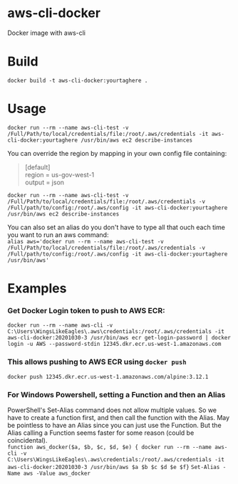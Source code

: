 # aws-cli-docker
Docker image with aws-cli  

# Build
    docker build -t aws-cli-docker:yourtaghere .  


# Usage
    docker run --rm --name aws-cli-test -v /Full/Path/to/local/credentials/file:/root/.aws/credentials -it aws-cli-docker:yourtaghere /usr/bin/aws ec2 describe-instances  

You can override the region by mapping in your own config file containing:  

>    [default]  
>    region = us-gov-west-1  
>    output = json  

    docker run --rm --name aws-cli-test -v /Full/Path/to/local/credentials/file:/root/.aws/credentials -v /Full/path/to/config:/root/.aws/config -it aws-cli-docker:yourtaghere /usr/bin/aws ec2 describe-instances  

You can also set an alias do you don't have to type all that ouch each time you want to run an aws command:  
    `alias aws='docker run --rm --name aws-cli-test -v /Full/Path/to/local/credentials/file:/root/.aws/credentials -v /Full/path/to/config:/root/.aws/config -it aws-cli-docker:yourtaghere /usr/bin/aws'`
    
# Examples
### Get Docker Login token to push to AWS ECR:
`docker run --rm --name aws-cli -v C:\Users\WingsLikeEagles\.aws\credentials:/root/.aws/credentials -it aws-cli-docker:20201030-3 /usr/bin/aws ecr get-login-password | docker login -u AWS --password-stdin 12345.dkr.ecr.us-west-1.amazonaws.com`
### This allows pushing to AWS ECR using `docker push`
`docker push 12345.dkr.ecr.us-west-1.amazonaws.com/alpine:3.12.1`

### For Windows Powershell, setting a Function and then an Alias
PowerShell's Set-Alias command does not allow multiple values.  So we have to create a function first, and then call the function with the Alias.  May be pointless to have an Alias since you can just use the Function. But the Alias calling a Function seems faster for some reason (could be coincidental).  
`function aws_docker($a, $b, $c, $d, $e) { docker run --rm --name aws-cli -v C:\Users\WingsLikeEagles\.aws\credentials:/root/.aws/credentials -it aws-cli-docker:20201030-3 /usr/bin/aws $a $b $c $d $e $f}`
`Set-Alias -Name aws -Value aws_docker`
